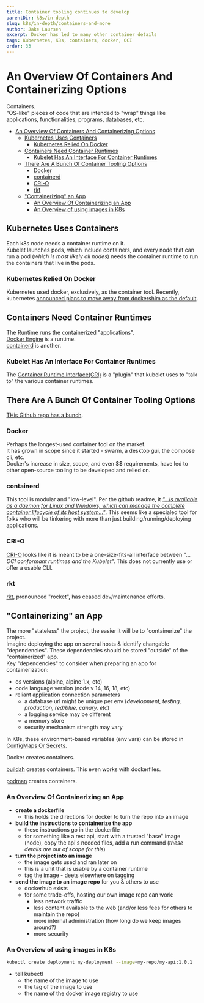 ```yaml
---
title: Container tooling continues to develop
parentDir: k8s/in-depth
slug: k8s/in-depth/containers-and-more
author: Jake Laursen
excerpt: Docker has led to many other container details 
tags: Kubernetes, K8s, containers, docker, OCI
order: 33
---
```


# An Overview Of Containers And Containerizing Options
Containers.  
"OS-like" pieces of code that are intended to "wrap" things like applications, functionalities, programs, databases, etc.  

- [An Overview Of Containers And Containerizing Options](#an-overview-of-containers-and-containerizing-options)
  - [Kubernetes Uses Containers](#kubernetes-uses-containers)
    - [Kubernetes Relied On Docker](#kubernetes-relied-on-docker)
  - [Containers Need Container Runtimes](#containers-need-container-runtimes)
    - [Kubelet Has An Interface For Container Runtimes](#kubelet-has-an-interface-for-container-runtimes)
  - [There Are A Bunch Of Container Tooling Options](#there-are-a-bunch-of-container-tooling-options)
    - [Docker](#docker)
    - [containerd](#containerd)
    - [CRI-O](#cri-o)
    - [rkt](#rkt)
  - ["Containerizing" an App](#containerizing-an-app)
    - [An Overview Of Containerizing an App](#an-overview-of-containerizing-an-app)
    - [An Overview of using images in K8s](#an-overview-of-using-images-in-k8s)

## Kubernetes Uses Containers
Each k8s node needs a container runtime on it.  
Kubelet launches pods, which include containers, and every node that can run a pod (_which is most likely all nodes_) needs the container runtime to run the containers that live in the pods.
### Kubernetes Relied On Docker
Kubernetes used docker, exclusively, as the container tool. Recently, kubernetes [announced plans to move away from dockershim as the default](https://kubernetes.io/blog/2022/01/07/kubernetes-is-moving-on-from-dockershim/).  

## Containers Need Container Runtimes
The Runtime runs the containerized "applications".  
[Docker Engine](https://docs.docker.com/engine/) is a runtime.  
[containerd](https://containerd.io) is another.  

### Kubelet Has An Interface For Container Runtimes
The [Container Runtime Interface(CRI)](https://kubernetes.io/docs/concepts/architecture/cri/) is a "plugin" that kubelet uses to "talk to" the various container runtimes.  

## There Are A Bunch Of Container Tooling Options
[THis Github repo has a bunch](https://github.com/containers).  

### Docker
Perhaps the longest-used container tool on the market.  
It has grown in scope since it started - swarm, a desktop gui, the compose cli, etc.  
Docker's increase in size, scope, and even $$ requirements, have led to other open-source tooling to be developed and relied on.

### containerd
This tool is modular and "low-level".  Per the github readme, it [_"...is available as a daemon for Linux and Windows, which can manage the complete container lifecycle of its host system..."_](https://github.com/containerd/containerd). This seems like a specialed tool for folks who will be tinkering with more than just building/running/deploying applications.

### CRI-O
[CRI-O](https://github.com/cri-o/cri-o) looks like it is meant to be a one-size-fits-all interface between "_... OCI conformant runtimes and the Kubelet_". This does not currently use or offer a usable CLI.

### rkt
[rkt](https://github.com/rkt/rkt), pronounced "rocket", has ceased dev/maintenance efforts.  

## "Containerizing" an App
The more "stateless" the project, the easier it will be to "containerize" the project.  
Imagine deploying the app on several hosts & identify changable "dependencies". These dependencies should be stored "outside" of the "containerized" app.  
Key "dependencies" to consider when preparing an app for containerization:
- os versions (alpine, alpine 1.x, etc)
- code language version (node v 14, 16, 18, etc)
- reliant application connection parameters
  - a database url might be unique per env (_development, testing, production, red/blue, canary, etc_)
  - a logging service may be different
  - a memory store
  - security mechanism strength may vary


In K8s, these environment-based variables (env vars) can be stored in [ConfigMaps Or Secrets](/k8s/in-depth/env-vars).  

Docker creates containers.   

[buildah](https://github.com/containers/buildah) creates containers. This even works with dockerfiles.  

[podman](https://github.com/containers/podman) creates containers.  

### An Overview Of Containerizing an App
- **create a dockerfile**
  - this holds the directions for docker to turn the repo into an image
- **build the instructions to containerize the app**
  - these instructions go in the dockerfile
  - for something like a rest api, start with a trusted "base" image (node), copy the api's needed files, add a run command (_these details are out of scope for this_)
- **turn the project into an image**
  - the image gets used and ran later on
  - this is a unit that is usable by a container runtime
  - tag the image - deets elsewhere on tagging
- **send the image to an image repo** for you & others to use
  - dockerhub exists
  - for some trade-offs, hosting our own image repo can work:
    - less network traffic
    - less content available to the web (and/or less fees for others to maintain the repo)
    - more internal administration (how long do we keep images around?)
    - more security

### An Overview of using images in K8s
```bash
kubectl create deployment my-deployment --image=my-repo/my-api:1.0.1
```
- tell kubectl 
  - the name of the image to use 
  - the tag of the image to use
  - the name of the docker image registry to use
